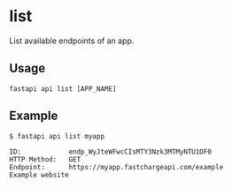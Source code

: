 # list

List available endpoints of an app.

## Usage

    fastapi api list [APP_NAME]

## Example 

    $ fastapi api list myapp

    ID:            endp_WyJteWFwcCIsMTY3Nzk3MTMyNTU1OF0
    HTTP Method:   GET
    Endpoint:      https://myapp.fastchargeapi.com/example
    Example website

